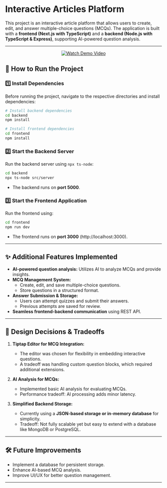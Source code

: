# **Interactive Articles Platform**

This project is an interactive article platform that allows users to create, edit, and answer multiple-choice questions (MCQs). The application is built with a **frontend (Next.js with TypeScript)** and a **backend (Node.js with TypeScript & Express)**, supporting AI-powered question analysis.

---


<p align="center">
  <a href="[https://private-user-images.githubusercontent.com/118787783/413616931-98358b9c-0861-4103-b5d7-7a1659f41e57.mp4?jwt=eyJhbGciOiJIUzI1NiIsInR5cCI6IkpXVCJ9.eyJpc3MiOiJnaXRodWIuY29tIiwiYXVkIjoicmF3LmdpdGh1YnVzZXJjb250ZW50LmNvbSIsImtleSI6ImtleTUiLCJleHAiOjE3Mzk3MTE4NTMsIm5iZiI6MTczOTcxMTU1MywicGF0aCI6Ii8xMTg3ODc3ODMvNDEzNjE2OTMxLTk4MzU4YjljLTA4NjEtNDEwMy1iNWQ3LTdhMTY1OWY0MWU1Ny5tcDQ_WC1BbXotQWxnb3JpdGhtPUFXUzQtSE1BQy1TSEEyNTYmWC1BbXotQ3JlZGVudGlhbD1BS0lBVkNPRFlMU0E1M1BRSzRaQSUyRjIwMjUwMjE2JTJGdXMtZWFzdC0xJTJGczMlMkZhd3M0X3JlcXVlc3QmWC1BbXotRGF0ZT0yMDI1MDIxNlQxMzEyMzNaJlgtQW16LUV4cGlyZXM9MzAwJlgtQW16LVNpZ25hdHVyZT04MWJkYzgyYTIzYWU2NzkyMjJhNTRiNDQ0MzI3ZDRmYjFjNzJhMWMxZTgzODQ2MzNkZTYwMGY5MjA0ODRmZGNjJlgtQW16LVNpZ25lZEhlYWRlcnM9aG9zdCJ9.FmrCob_DpgNK_LTgyDHyBwgOBwx1ARm0_J3KSTZXi2w](https://private-user-images.githubusercontent.com/118787783/413617536-96825b1c-1578-4a50-9cd9-a957b5984f07.mp4">
    <img src="https://img.shields.io/badge/🎥 Watch Demo Video-red?style=for-the-badge&logo=video" alt="Watch Demo Video">
  </a>
</p>


## **🚀 How to Run the Project**

### **1️⃣ Install Dependencies**
Before running the project, navigate to the respective directories and install dependencies:

```sh
# Install backend dependencies
cd backend
npm install

# Install frontend dependencies
cd frontend
npm install
```

### **2️⃣ Start the Backend Server**
Run the backend server using `npx ts-node`:

```sh
cd backend
npx ts-node src/server
```
- The backend runs on **port 5000**.

### **3️⃣ Start the Frontend Application**
Run the frontend using:

```sh
cd frontend
npm run dev
```
- The frontend runs on **port 3000** (http://localhost:3000).

---

## **✨ Additional Features Implemented**
- **AI-powered question analysis:** Utilizes AI to analyze MCQs and provide insights.
- **MCQ Management System:**
  - Create, edit, and save multiple-choice questions.
  - Store questions in a structured format.
- **Answer Submission & Storage:**
  - Users can attempt quizzes and submit their answers.
  - Previous attempts are saved for review.
- **Seamless frontend-backend communication** using REST API.

---

## **📌 Design Decisions & Tradeoffs**
1. **Tiptap Editor for MCQ Integration:**  
   - The editor was chosen for flexibility in embedding interactive questions.
   - A tradeoff was handling custom question blocks, which required additional extensions.

2. **AI Analysis for MCQs:**  
   - Implemented basic AI analysis for evaluating MCQs.
   - Performance tradeoff: AI processing adds minor latency.

3. **Simplified Backend Storage:**  
   - Currently using a **JSON-based storage or in-memory database** for simplicity.
   - Tradeoff: Not fully scalable yet but easy to extend with a database like MongoDB or PostgreSQL.

---

## **🛠️ Future Improvements**
- Implement a database for persistent storage.
- Enhance AI-based MCQ analysis.
- Improve UI/UX for better question management.

---



